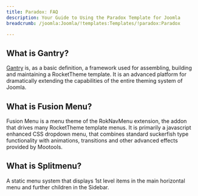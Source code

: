 ```yaml
---
title: Paradox: FAQ
description: Your Guide to Using the Paradox Template for Joomla
breadcrumb: /joomla:Joomla/!templates:Templates/!paradox:Paradox

---
```


What is Gantry?
-----
[Gantry][gantry] is, as a basic definition, a framework used for assembling, building and maintaining a RocketTheme template. It is an advanced platform for dramatically extending the capabilities of the entire theming system of Joomla.

What is Fusion Menu?
-----
Fusion Menu is a menu theme of the RokNavMenu extension, the addon that drives many RocketTheme template menus. It is primarily a javascript enhanced CSS dropdown menu, that combines standard suckerfish type functionality with animations, transitions and other advanced effects provided by Mootools.

What is Splitmenu?
-----
A static menu system that displays 1st level items in the main horizontal menu and further children in the Sidebar.

[gantry]: http://gantry-framework.org/
[features]: http://demo.rockettheme.com/joomla-Templates/paradox/features
[font]: http://www.fontsquirrel.com/fonts/ubuntu
[forum]: http://www.rockettheme.com/forum/joomla-template-paradox/
[dropdown]: http://demo.rockettheme.com/joomla-Templates/paradox/features/menu-options
[splitmenu]: http://demo.rockettheme.com/joomla-Templates/paradox/features/menu-options
[extensions]: http://demo.rockettheme.com/joomla-Templates/paradox/features/extensions
